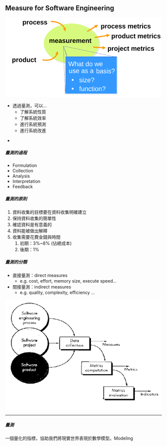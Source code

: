 ## Measure for Software Engineering

![](/assets/measurement-import.png)

* 透過量測，可以...
  * 了解系統性質
  * 了解系統效率
  * 進行系統預測
  * 進行系統改進

-

##### 量測的過程

* Formulation
* Collection
* Analysis
* Interpretation
* Feedback

##### 量測的原則

1. 資料收集的目標要在資料收集明確建立
2. 保持資料收集的簡單性
3. 確認資料是有意義的
4. 資料能被做出解釋
5. 收集需要花費金錢與時間
   1. 初期：3%~8% \(佔總成本\)
   2. 後期：1%

##### 量測的分類

* 直接量測：direct measures
  * e.g. cost, effort, memory size, execute speed...
* 間接量測：indirect measures
  * e.g. quality, complexity, efficiency ...

![](/assets/measure-metrics-indicator.png)

---



##### 量測

一個量化的指標，協助我們將現實世界表現於數學模型。Modeling







